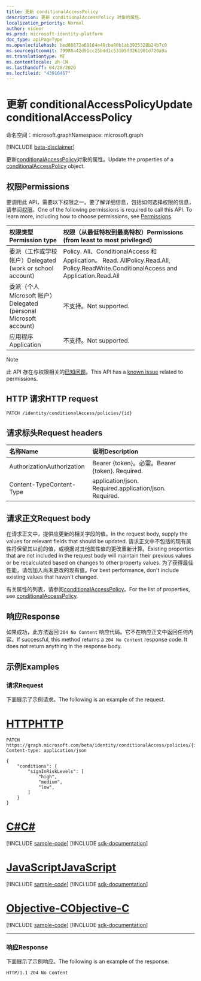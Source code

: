 ```yaml
---
title: 更新 conditionalAccessPolicy
description: 更新 conditionalAccessPolicy 对象的属性。
localization_priority: Normal
author: videor
ms.prod: microsoft-identity-platform
doc_type: apiPageType
ms.openlocfilehash: bed88872a69164e48cba80b1ab3925328b24b7c0
ms.sourcegitcommit: 79988a42d91cc25bdd1c531b5f3261901d720a9a
ms.translationtype: MT
ms.contentlocale: zh-CN
ms.lasthandoff: 04/28/2020
ms.locfileid: "43916467"
---
```

# <a name="update-conditionalaccesspolicy"></a><span data-ttu-id="f52bd-103">更新 conditionalAccessPolicy</span><span class="sxs-lookup"><span data-stu-id="f52bd-103">Update conditionalAccessPolicy</span></span>

<span data-ttu-id="f52bd-104">命名空间：microsoft.graph</span><span class="sxs-lookup"><span data-stu-id="f52bd-104">Namespace: microsoft.graph</span></span>

[!INCLUDE [beta-disclaimer](../../includes/beta-disclaimer.md)]

<span data-ttu-id="f52bd-105">更新[conditionalAccessPolicy](../resources/conditionalaccesspolicy.md)对象的属性。</span><span class="sxs-lookup"><span data-stu-id="f52bd-105">Update the properties of a [conditionalAccessPolicy](../resources/conditionalaccesspolicy.md) object.</span></span>

## <a name="permissions"></a><span data-ttu-id="f52bd-106">权限</span><span class="sxs-lookup"><span data-stu-id="f52bd-106">Permissions</span></span>

<span data-ttu-id="f52bd-p101">要调用此 API，需要以下权限之一。要了解详细信息，包括如何选择权限的信息，请参阅[权限](/graph/permissions-reference)。</span><span class="sxs-lookup"><span data-stu-id="f52bd-p101">One of the following permissions is required to call this API. To learn more, including how to choose permissions, see [Permissions](/graph/permissions-reference).</span></span>

|<span data-ttu-id="f52bd-109">权限类型</span><span class="sxs-lookup"><span data-stu-id="f52bd-109">Permission type</span></span>                        | <span data-ttu-id="f52bd-110">权限（从最低特权到最高特权）</span><span class="sxs-lookup"><span data-stu-id="f52bd-110">Permissions (from least to most privileged)</span></span>                    |
|:--------------------------------------|:---------------------------------------------------------------|
|<span data-ttu-id="f52bd-111">委派（工作或学校帐户）</span><span class="sxs-lookup"><span data-stu-id="f52bd-111">Delegated (work or school account)</span></span>     | <span data-ttu-id="f52bd-112">Policy. All、ConditionalAccess 和 Application。 Read. All</span><span class="sxs-lookup"><span data-stu-id="f52bd-112">Policy.Read.All, Policy.ReadWrite.ConditionalAccess and Application.Read.All</span></span> |
|<span data-ttu-id="f52bd-113">委派（个人 Microsoft 帐户）</span><span class="sxs-lookup"><span data-stu-id="f52bd-113">Delegated (personal Microsoft account)</span></span> | <span data-ttu-id="f52bd-114">不支持。</span><span class="sxs-lookup"><span data-stu-id="f52bd-114">Not supported.</span></span> |
|<span data-ttu-id="f52bd-115">应用程序</span><span class="sxs-lookup"><span data-stu-id="f52bd-115">Application</span></span>                            | <span data-ttu-id="f52bd-116">不支持。</span><span class="sxs-lookup"><span data-stu-id="f52bd-116">Not supported.</span></span> |

> [!NOTE]
> <span data-ttu-id="f52bd-117">此 API 存在与权限相关的[已知问题](/graph/known-issues#permissions)。</span><span class="sxs-lookup"><span data-stu-id="f52bd-117">This API has a [known issue](/graph/known-issues#permissions) related to permissions.</span></span>

## <a name="http-request"></a><span data-ttu-id="f52bd-118">HTTP 请求</span><span class="sxs-lookup"><span data-stu-id="f52bd-118">HTTP request</span></span>

<!-- { "blockType": "ignored" } -->

```http
PATCH /identity/conditionalAccess/policies/{id}
```

## <a name="request-headers"></a><span data-ttu-id="f52bd-119">请求标头</span><span class="sxs-lookup"><span data-stu-id="f52bd-119">Request headers</span></span>

| <span data-ttu-id="f52bd-120">名称</span><span class="sxs-lookup"><span data-stu-id="f52bd-120">Name</span></span>          | <span data-ttu-id="f52bd-121">说明</span><span class="sxs-lookup"><span data-stu-id="f52bd-121">Description</span></span>      |
|:--------------|:-----------------|
| <span data-ttu-id="f52bd-122">Authorization</span><span class="sxs-lookup"><span data-stu-id="f52bd-122">Authorization</span></span> | <span data-ttu-id="f52bd-p102">Bearer {token}。必需。</span><span class="sxs-lookup"><span data-stu-id="f52bd-p102">Bearer {token}. Required.</span></span>   |
| <span data-ttu-id="f52bd-125">Content-Type</span><span class="sxs-lookup"><span data-stu-id="f52bd-125">Content-Type</span></span>  | <span data-ttu-id="f52bd-p103">application/json. Required.</span><span class="sxs-lookup"><span data-stu-id="f52bd-p103">application/json. Required.</span></span> |

## <a name="request-body"></a><span data-ttu-id="f52bd-128">请求正文</span><span class="sxs-lookup"><span data-stu-id="f52bd-128">Request body</span></span>

<span data-ttu-id="f52bd-129">在请求正文中，提供应更新的相关字段的值。</span><span class="sxs-lookup"><span data-stu-id="f52bd-129">In the request body, supply the values for relevant fields that should be updated.</span></span> <span data-ttu-id="f52bd-130">请求正文中不包括的现有属性将保留其以前的值，或根据对其他属性值的更改重新计算。</span><span class="sxs-lookup"><span data-stu-id="f52bd-130">Existing properties that are not included in the request body will maintain their previous values or be recalculated based on changes to other property values.</span></span> <span data-ttu-id="f52bd-131">为了获得最佳性能，请勿加入尚未更改的现有值。</span><span class="sxs-lookup"><span data-stu-id="f52bd-131">For best performance, don't include existing values that haven't changed.</span></span>

<span data-ttu-id="f52bd-132">有关属性的列表，请参阅[conditionalAccessPolicy](../resources/conditionalaccesspolicy.md)。</span><span class="sxs-lookup"><span data-stu-id="f52bd-132">For the list of properties, see [conditionalAccessPolicy](../resources/conditionalaccesspolicy.md).</span></span>

## <a name="response"></a><span data-ttu-id="f52bd-133">响应</span><span class="sxs-lookup"><span data-stu-id="f52bd-133">Response</span></span>

<span data-ttu-id="f52bd-p105">如果成功，此方法返回 `204 No Content` 响应代码。它不在响应正文中返回任何内容。</span><span class="sxs-lookup"><span data-stu-id="f52bd-p105">If successful, this method returns a `204 No Content` response code. It does not return anything in the response body.</span></span>

## <a name="examples"></a><span data-ttu-id="f52bd-136">示例</span><span class="sxs-lookup"><span data-stu-id="f52bd-136">Examples</span></span>

### <a name="request"></a><span data-ttu-id="f52bd-137">请求</span><span class="sxs-lookup"><span data-stu-id="f52bd-137">Request</span></span>

<span data-ttu-id="f52bd-138">下面展示了示例请求。</span><span class="sxs-lookup"><span data-stu-id="f52bd-138">The following is an example of the request.</span></span>

# <a name="http"></a>[<span data-ttu-id="f52bd-139">HTTP</span><span class="sxs-lookup"><span data-stu-id="f52bd-139">HTTP</span></span>](#tab/http)
<!-- {
  "blockType": "request",
  "name": "update_conditionalaccesspolicy"
}-->

```http
PATCH https://graph.microsoft.com/beta/identity/conditionalAccess/policies/{id}
Content-type: application/json

{
    "conditions": {
        "signInRiskLevels": [
            "high",
            "medium",
            "low",
        ]
    }
}
```
# <a name="c"></a>[<span data-ttu-id="f52bd-140">C#</span><span class="sxs-lookup"><span data-stu-id="f52bd-140">C#</span></span>](#tab/csharp)
[!INCLUDE [sample-code](../includes/snippets/csharp/update-conditionalaccesspolicy-csharp-snippets.md)]
[!INCLUDE [sdk-documentation](../includes/snippets/snippets-sdk-documentation-link.md)]

# <a name="javascript"></a>[<span data-ttu-id="f52bd-141">JavaScript</span><span class="sxs-lookup"><span data-stu-id="f52bd-141">JavaScript</span></span>](#tab/javascript)
[!INCLUDE [sample-code](../includes/snippets/javascript/update-conditionalaccesspolicy-javascript-snippets.md)]
[!INCLUDE [sdk-documentation](../includes/snippets/snippets-sdk-documentation-link.md)]

# <a name="objective-c"></a>[<span data-ttu-id="f52bd-142">Objective-C</span><span class="sxs-lookup"><span data-stu-id="f52bd-142">Objective-C</span></span>](#tab/objc)
[!INCLUDE [sample-code](../includes/snippets/objc/update-conditionalaccesspolicy-objc-snippets.md)]
[!INCLUDE [sdk-documentation](../includes/snippets/snippets-sdk-documentation-link.md)]

---


### <a name="response"></a><span data-ttu-id="f52bd-143">响应</span><span class="sxs-lookup"><span data-stu-id="f52bd-143">Response</span></span>

<span data-ttu-id="f52bd-144">下面展示了示例响应。</span><span class="sxs-lookup"><span data-stu-id="f52bd-144">The following is an example of the response.</span></span>

<!-- {
  "blockType": "response",
  "truncated": false
} -->

```http
HTTP/1.1 204 No Content
```

<!-- uuid: 16cd6b66-4b1a-43a1-adaf-3a886856ed98
2019-02-04 14:57:30 UTC -->
<!-- {
  "type": "#page.annotation",
  "description": "Update conditionalaccesspolicy",
  "keywords": "",
  "section": "documentation",
  "tocPath": ""
}-->
